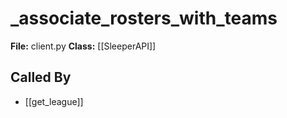 # _associate_rosters_with_teams

**File:** client.py
**Class:** [[SleeperAPI]]

## Called By

- [[get_league]]


